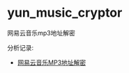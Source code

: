 # yun_music_cryptor
网易云音乐mp3地址解密

分析记录:
- [网易云音乐MP3地址解密](https://www.holdheart.com/archives/language_syntax/139.html)

